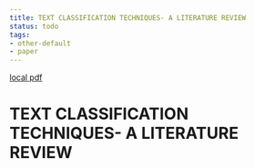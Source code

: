 ```yaml
---
title: TEXT CLASSIFICATION TECHNIQUES- A LITERATURE REVIEW
status: todo
tags:
- other-default
- paper
---
```


[local pdf](../../../pdfs/TEXT%20CLASSIFICATION%20TECHNIQUES-%20A%20LITERATURE%20REVIEW.pdf)

# TEXT CLASSIFICATION TECHNIQUES- A LITERATURE REVIEW
